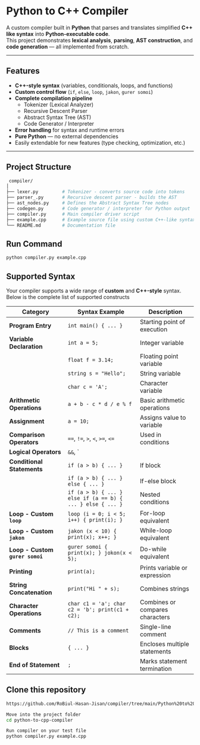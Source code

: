 #  Python to C++ Compiler

A custom compiler built in **Python** that parses and translates simplified **C++ like syntax** into **Python-executable code**.  
This project demonstrates **lexical analysis**, **parsing**, **AST construction**, and **code generation** — all implemented from scratch.

---

##  Features

- **C++-style syntax** (variables, conditionals, loops, and functions)
- **Custom control flow** (`if`, `else`, `loop`, `jakon`, `gurer somoi`)
- **Complete compilation pipeline**
  - Tokenizer (Lexical Analyzer)
  - Recursive Descent Parser
  - Abstract Syntax Tree (AST)
  - Code Generator / Interpreter
- **Error handling** for syntax and runtime errors
- **Pure Python** — no external dependencies
- Easily extendable for new features (type checking, optimization, etc.)

---

##  Project Structure

```bash
 compiler/
│
├── lexer.py         # Tokenizer - converts source code into tokens
├── parser_.py       # Recursive descent parser - builds the AST
├── ast_nodes.py     # Defines the Abstract Syntax Tree nodes
├── codegen.py       # Code generator / interpreter for Python output
├── compiler.py      # Main compiler driver script
├── example.cpp      # Example source file using custom C++-like syntax
└── README.md        # Documentation file

```

##  Run Command

```bash
python compiler.py example.cpp

```
##  Supported Syntax

Your compiler supports a wide range of **custom** and **C++-style** syntax.  
Below is the complete list of supported constructs 

| **Category** | **Syntax Example** | **Description** |
|---------------|--------------------|-----------------|
| **Program Entry** | `int main() { ... }` | Starting point of execution |
| **Variable Declaration** | `int a = 5;` | Integer variable |
|  | `float f = 3.14;` | Floating point variable |
|  | `string s = "Hello";` | String variable |
|  | `char c = 'A';` | Character variable |
| **Arithmetic Operations** | `a + b - c * d / e % f` | Basic arithmetic operations |
| **Assignment** | `a = 10;` | Assigns value to variable |
| **Comparison Operators** | `==`, `!=`, `>`, `<`, `>=`, `<=` | Used in conditions |
| **Logical Operators** | `&&`, `||`, `!` | Logical AND, OR, NOT |
| **Conditional Statements** | `if (a > b) { ... }` | If block |
|  | `if (a > b) { ... } else { ... }` | If-else block |
|  | `if (a > b) { ... } else if (a == b) { ... } else { ... }` | Nested conditions |
| **Loop - Custom `loop`** | `loop (i = 0; i < 5; i++) { print(i); }` | For-loop equivalent |
| **Loop - Custom `jakon`** | `jakon (x < 10) { print(x); x++; }` | While-loop equivalent |
| **Loop - Custom `gurer somoi`** | `gurer somoi { print(x); } jokon(x < 5);` | Do-while equivalent |
| **Printing** | `print(a);` | Prints variable or expression |
| **String Concatenation** | `print("Hi " + s);` | Combines strings |
| **Character Operations** | `char c1 = 'a'; char c2 = 'b'; print(c1 + c2);` | Combines or compares characters |
| **Comments** | `// This is a comment` | Single-line comment |
| **Blocks** | `{ ... }` | Encloses multiple statements |
| **End of Statement** | `;` | Marks statement termination |

## Clone this repository
```bash
https://github.com/RoBiul-Hasan-Jisan/compiler/tree/main/Python%20to%20cpp

Move into the project folder
cd python-to-cpp-compiler

Run compiler on your test file
python compiler.py example.cpp
```



